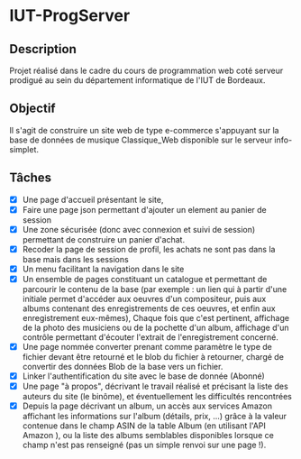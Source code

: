 # IUT-ProgServer

## Description

Projet réalisé dans le cadre du cours de programmation web coté serveur prodigué au sein du département informatique de l'IUT de Bordeaux.

## Objectif

Il s'agit de construire un site web de type e-commerce s'appuyant sur la base de données de musique Classique_Web disponible sur le serveur info-simplet.

## Tâches

- [x] Une page d'accueil présentant le site,
- [x] Faire une page json permettant d'ajouter un element au panier de session
- [x] Une zone sécurisée (donc avec connexion et suivi de session) permettant de construire un panier d'achat.
- [x] Recoder la page de session de profil, les achats ne sont pas dans la base mais dans les sessions
- [x] Un menu facilitant la navigation dans le site
- [x] Un ensemble de pages constituant un catalogue et permettant de parcourir le contenu de la base (par exemple : un lien qui à partir d'une initiale permet d'accéder aux oeuvres d'un compositeur, puis aux albums contenant des enregistrements de ces oeuvres, et enfin aux enregistrement eux-mêmes), Chaque fois que c'est pertinent, affichage de la photo des musiciens ou de la pochette d'un album, affichage d'un contrôle permettant d'écouter l'extrait de l'enregistrement concerné.
- [x] Une page nommée converter prenant comme paramètre le type de fichier devant être retourné et le blob du fichier à retourner, chargé de convertir des données Blob de la base vers un fichier.
- [x] Linker l'authentification du site avec le base de donnée (Abonné)
- [x] Une page "à propos", décrivant le travail réalisé et précisant la liste des auteurs du site 
(le binôme), et éventuellement les difficultés rencontrées
- [x] Depuis la page décrivant un album, un accès aux services Amazon affichant les informations sur 
l'album (détails, prix, ...) grâce à la valeur contenue dans le champ ASIN de la table Album (en utilisant l'API Amazon ), ou la liste des albums semblables disponibles lorsque ce champ n'est pas renseigné (pas un simple renvoi sur une page !).
